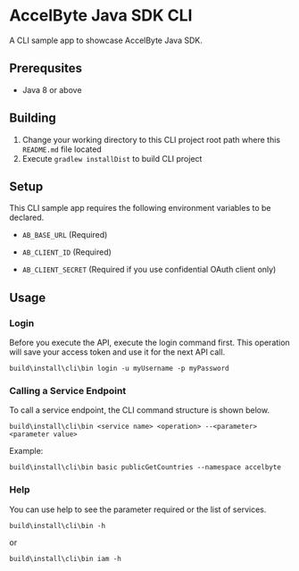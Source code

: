 # AccelByte Java SDK CLI

A CLI sample app to showcase AccelByte Java SDK.

## Prerequsites

- Java 8 or above

## Building

1. Change your working directory to this CLI project root path where this `README.md` file located
2. Execute `gradlew installDist` to build CLI project

## Setup

This CLI sample app requires the following environment variables to be declared.

* `AB_BASE_URL` (Required)

* `AB_CLIENT_ID` (Required)

* `AB_CLIENT_SECRET` (Required if you use confidential OAuth client only)

## Usage

### Login
Before you execute the API, execute the login command first. This operation will save your access token and use it for the next API call.

```
build\install\cli\bin login -u myUsername -p myPassword
```

### Calling a Service Endpoint

To call a service endpoint, the CLI command structure is shown below.

```
build\install\cli\bin <service name> <operation> --<parameter> <parameter value>
```

Example:

```
build\install\cli\bin basic publicGetCountries --namespace accelbyte
```

### Help

You can use help to see the parameter required or the list of services.

```
build\install\cli\bin -h
```

or

```
build\install\cli\bin iam -h
```
